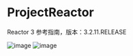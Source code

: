 # ProjectReactor
Reactor 3 参考指南，版本：3.2.11.RELEASE

![image](https://github.com/jijicai/Spring/blob/master/jijicai/img/weixin.png)
![image](https://github.com/jijicai/Spring/blob/master/jijicai/img/toutiaohao.png)
